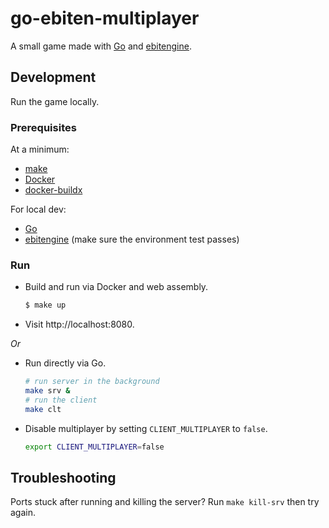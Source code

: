# go-ebiten-multiplayer

A small game made with [Go](https://go.dev/) and [ebitengine](https://ebitengine.org/).

## Development

Run the game locally.

### Prerequisites

At a minimum:
- [make](https://www.gnu.org/software/make/manual/make.html)
- [Docker](https://docs.docker.com/get-docker/)
- [docker-buildx](https://docs.docker.com/reference/cli/docker/buildx/)

For local dev:
- [Go](https://go.dev/)
- [ebitengine](https://ebitengine.org/) (make sure the environment test passes)

### Run

- Build and run via Docker and web assembly.
    ```bash
    $ make up
    ```
- Visit http://localhost:8080.

_Or_

- Run directly via Go.
    ```bash
    # run server in the background
    make srv &
    # run the client
    make clt
    ```

- Disable multiplayer by setting `CLIENT_MULTIPLAYER` to `false`.
    ```bash
    export CLIENT_MULTIPLAYER=false
    ```

## Troubleshooting

Ports stuck after running and killing the server? Run `make kill-srv` then try again.

